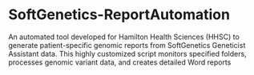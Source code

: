 # SoftGenetics-ReportAutomation
An automated tool developed for Hamilton Health Sciences (HHSC) to generate patient-specific genomic reports from SoftGenetics Geneticist Assistant data. This highly customized script monitors specified folders, processes genomic variant data, and creates detailed Word reports
